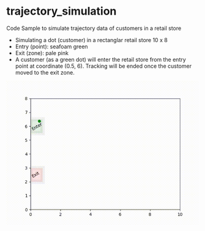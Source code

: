 # trajectory_simulation
Code Sample to simulate trajectory data of customers in a retail store

- Simulating a dot (customer) in a rectanglar retail store 10 x 8
- Entry (point): seafoam green
- Exit (zone): pale pink
- A customer (as a green dot) will enter the retail store from the entry point at coordinate (0.5, 6). Tracking will be ended once the customer moved to the exit zone.

<p align="center">
  <img src="https://github.com/er1czz/trajectory_simulation/blob/main/demo_1dot_tracking.gif" alt="animated" />
</p>
